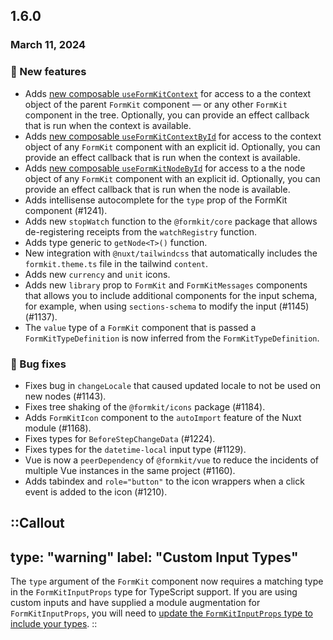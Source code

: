 ## 1.6.0

### March 11, 2024

### 💪 New features

- Adds [new composable `useFormKitContext`](/inputs/form#composables) for access to a the context object of the parent `FormKit` component — or any other `FormKit` component in the tree. Optionally, you can provide an effect callback that is run when the context is available.
- Adds [new composable `useFormKitContextById`](/inputs/form#composables) for access to the context object of any `FormKit` component with an explicit id. Optionally, you can provide an effect callback that is run when the context is available.
- Adds [new composable `useFormKitNodeById`](/inputs/form#composables) for access to a the node object of any `FormKit` component with an explicit id. Optionally, you can provide an effect callback that is run when the node is available.
- Adds intellisense autocomplete for the `type` prop of the FormKit component (#1241).
- Adds new `stopWatch` function to the `@formkit/core` package that allows de-registering receipts from the `watchRegistry` function.
- Adds type generic to `getNode<T>()` function.
- New integration with `@nuxt/tailwindcss` that automatically includes the `formkit.theme.ts` file in the tailwind `content`.
- Adds new `currency` and `unit` icons.
- Adds new `library` prop to `FormKit` and `FormKitMessages` components that allows you to include additional components for the input schema, for example, when using `sections-schema` to modify the input (#1145) (#1137).
- The `value` type of a `FormKit` component that is passed a `FormKitTypeDefinition` is now inferred from the `FormKitTypeDefinition`.

### 🐛 Bug fixes

- Fixes bug in `changeLocale` that caused updated locale to not be used on new nodes (#1143).
- Fixes tree shaking of the `@formkit/icons` package (#1184).
- Adds `FormKitIcon` component to the `autoImport` feature of the Nuxt module (#1168).
- Fixes types for `BeforeStepChangeData` (#1224).
- Fixes types for the `datetime-local` input type (#1129).
- Vue is now a `peerDependency` of `@formkit/vue` to reduce the incidents of multiple Vue instances in the same project (#1160).
- Adds tabindex and `role="button"` to the icon wrappers when a click event is added to the icon (#1210).


::Callout
---
type: "warning"
label: "Custom Input Types"
---
The `type` argument of the `FormKit` component now requires a matching type in the `FormKitInputProps` type for TypeScript support. If you are using custom inputs and have supplied a module augmentation for `FormKitInputProps`, you will need to [update the `FormKitInputProps` type to include your types](/essentials/custom-inputs).
::
